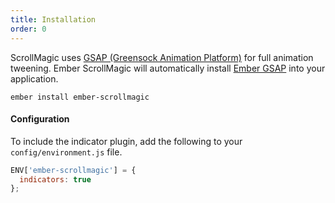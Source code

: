 ```yaml
---
title: Installation
order: 0
---
```


ScrollMagic uses [GSAP (Greensock Animation Platform)](https://github.com/greensock/GreenSock-JS) for full animation tweening. Ember ScrollMagic will automatically install [Ember GSAP](https://github.com/willviles/ember-gsap) into your application.

```
ember install ember-scrollmagic
```

#### Configuration

To include the indicator plugin, add the following to your `config/environment.js` file.

```javascript
ENV['ember-scrollmagic'] = {
  indicators: true
};
```
